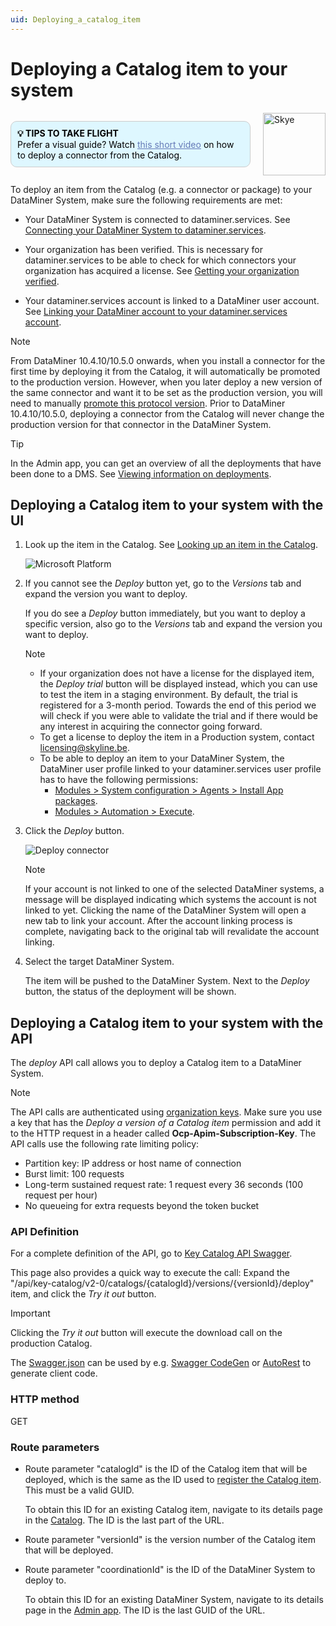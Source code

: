 ```yaml
---
uid: Deploying_a_catalog_item
---
```


# Deploying a Catalog item to your system

<div style="display: flex; align-items: center; justify-content: space-between; margin: 0 auto; max-width: 100%;">
  <div style="border: 1px solid #ccc; border-radius: 10px; padding: 10px; flex-grow: 1; background-color: #DEF7FF; margin-right: 20px; color: #000000;">
    <b>💡 TIPS TO TAKE FLIGHT</b><br>
    Prefer a visual guide? Watch <a href="xref:Adding_elements" style="color: #657AB7;">this short video</a> on how to deploy a connector from the Catalog.
  </div>
  <img src="~/images/Skye.svg" alt="Skye" style="width: 100px; flex-shrink: 0;">
</div>

To deploy an item from the Catalog (e.g. a connector or package) to your DataMiner System, make sure the following requirements are met:

- Your DataMiner System is connected to dataminer.services. See [Connecting your DataMiner System to dataminer.services](xref:Connecting_your_DataMiner_System_to_the_cloud).

- Your organization has been verified. This is necessary for dataminer.services to be able to check for which connectors your organization has acquired a license. See [Getting your organization verified](xref:CloudConnectionVerification).

- Your dataminer.services account is linked to a DataMiner user account. See [Linking your DataMiner account to your dataminer.services account](xref:Linking_your_DataMiner_and_dataminer_services_account).

> [!NOTE]
> From DataMiner 10.4.10/10.5.0 onwards<!--RN 40291-->, when you install a connector for the first time by deploying it from the Catalog, it will automatically be promoted to the production version. However, when you later deploy a new version of the same connector and want it to be set as the production version, you will need to manually [promote this protocol version](xref:Promoting_a_protocol_version_to_production_version). Prior to DataMiner 10.4.10/10.5.0, deploying a connector from the Catalog will never change the production version for that connector in the DataMiner System.

> [!TIP]
> In the Admin app, you can get an overview of all the deployments that have been done to a DMS. See [Viewing information on deployments](xref:Viewing_info_on_deployments).

## Deploying a Catalog item to your system with the UI

1. Look up the item in the Catalog. See [Looking up an item in the Catalog](xref:Looking_up_an_item_in_the_catalog).

   ![Microsoft Platform](~/user-guide/images/Catalog_Microsoft.png)

1. If you cannot see the *Deploy* button yet, go to the *Versions* tab and expand the version you want to deploy.

   If you do see a *Deploy* button immediately, but you want to deploy a specific version, also go to the *Versions* tab and expand the version you want to deploy.

   > [!NOTE]
   >
   > - If your organization does not have a license for the displayed item, the *Deploy trial* button will be displayed instead, which you can use to test the item in a staging environment.
       By default, the trial is registered for a 3-month period. Towards the end of this period we will check if you were able to validate the trial and if there would be any interest in acquiring the connector going forward.
   > - To get a license to deploy the item in a Production system, contact <licensing@skyline.be>.<!-- RN 39205 -->
   > - To be able to deploy an item to your DataMiner System, the DataMiner user profile linked to your dataminer.services user profile has to have the following permissions:
   >   - [Modules > System configuration > Agents > Install App packages](xref:DataMiner_user_permissions#modules--system-configuration--agents--install-app-packages).
   >   - [Modules > Automation > Execute](xref:DataMiner_user_permissions#modules--automation--execute).

1. Click the *Deploy* button.

   ![Deploy connector](~/user-guide/images/Catalog_Deploy_Account_Not_Linked.png)

    > [!NOTE]
    > If your account is not linked to one of the selected DataMiner systems, a message will be displayed indicating which systems the account is not linked to yet. Clicking the name of the DataMiner System will open a new tab to link your account. After the account linking process is complete, navigating back to the original tab will revalidate the account linking.

1. Select the target DataMiner System.

   The item will be pushed to the DataMiner System. Next to the *Deploy* button, the status of the deployment will be shown.<!-- RN 42131 -->

## Deploying a Catalog item to your system with the API

The *deploy* API call allows you to deploy a Catalog item to a DataMiner System.

> [!NOTE]
> The API calls are authenticated using [organization keys](xref:Managing_dataminer_services_keys#organization-keys). Make sure you use a key that has the *Deploy a version of a Catalog item* permission and add it to the HTTP request in a header called **Ocp-Apim-Subscription-Key**. The API calls use the following rate limiting policy:
>
> - Partition key: IP address or host name of connection
> - Burst limit: 100 requests
> - Long-term sustained request rate: 1 request every 36 seconds (100 request per hour)
> - No queueing for extra requests beyond the token bucket

### API Definition

For a complete definition of the API, go to [Key Catalog API Swagger](https://catalogapi-prod.cca-prod.aks.westeurope.dataminer.services/swagger/index.html?urls.primaryName=Key+Catalog+API+v2.0).

This page also provides a quick way to execute the call: Expand the "/api/key-catalog/v2-0/catalogs/{catalogId}/versions/{versionId}/deploy" item, and click the *Try it out* button.

> [!IMPORTANT]
> Clicking the *Try it out* button will execute the download call on the production Catalog.

The [Swagger.json](https://catalogapi-prod.cca-prod.aks.westeurope.dataminer.services/swagger/key-catalog_2.0/swagger.json) can be used by e.g. [Swagger CodeGen](https://swagger.io/docs/open-source-tools/swagger-codegen/) or [AutoRest](https://azure.github.io/autorest/generate/) to generate client code.

### HTTP method

GET

### Route parameters

- Route parameter "catalogId" is the ID of the Catalog item that will be deployed, which is the same as the ID used to [register the Catalog item](xref:Register_Catalog_Item#registering-a-catalog-item-with-the-api). This must be a valid GUID.

  To obtain this ID for an existing Catalog item, navigate to its details page in the [Catalog](https://catalog.dataminer.services/). The ID is the last part of the URL.

- Route parameter "versionId" is the version number of the Catalog item that will be deployed.

- Route parameter "coordinationId" is the ID of the DataMiner System to deploy to.

  To obtain this ID for an existing DataMiner System, navigate to its details page in the [Admin app](https://admin.dataminer.services/). The ID is the last GUID of the URL.
